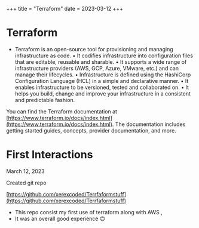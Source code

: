+++
title = "Terraform"
date = 2023-03-12
+++


# Terraform

- Terraform is an open-source tool for provisioning and managing infrastructure as code.
• It codifies infrastructure into configuration files that are editable, reusable and sharable.
• It supports a wide range of infrastructure providers (AWS, GCP, Azure, VMware, etc.) and can manage their lifecycles.
• Infrastructure is defined using the HashiCorp Configuration Language (HCL) in a simple and declarative manner.
• It enables infrastructure to be versioned, tested and collaborated on.
• It helps you build, change and improve your infrastructure in a consistent and predictable fashion.

You can find the Terraform documentation at [https://www.terraform.io/docs/index.html](https://www.terraform.io/docs/index.html).
The documentation includes getting started guides, concepts, provider documentation, and more.

# First Interactions

March 12, 2023 

Created git repo 

[https://github.com/xerexcoded/Terrfaformstuff](https://github.com/xerexcoded/Terrfaformstuff)

- This repo consist my first use of terraform along with AWS ,
- It was an overall good experience 🙃
